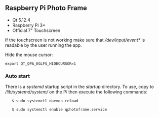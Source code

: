 ## Raspberry Pi Photo Frame

* Qt 5.12.4
* Raspberry Pi 3+
* Official 7" Touchscreen

If the touchscreen is not working make sure that _/dev/input/event*_ is readable by the user running the app.

Hide the mouse cursor:

```
export QT_QPA_EGLFS_HIDECURSOR=1
```


### Auto start

There is a _systemd_ startup script in the _startup_ directory. To use, copy to _/lib/systemd/system/_ on the Pi then execute the following commands:

```
   $ sudo systemctl daemon-reload

   $ sudo systemctl enable qphotoframe.service
```

